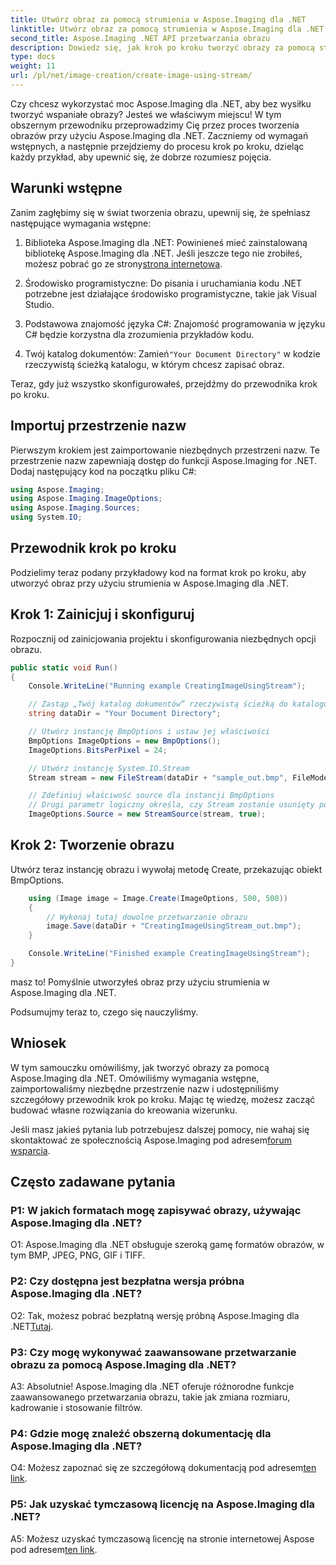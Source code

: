 ```yaml
---
title: Utwórz obraz za pomocą strumienia w Aspose.Imaging dla .NET
linktitle: Utwórz obraz za pomocą strumienia w Aspose.Imaging dla .NET
second_title: Aspose.Imaging .NET API przetwarzania obrazu
description: Dowiedz się, jak krok po kroku tworzyć obrazy za pomocą strumienia za pomocą Aspose.Imaging dla .NET. Zawiera kompleksowy przewodnik, wymagania wstępne i często zadawane pytania.
type: docs
weight: 11
url: /pl/net/image-creation/create-image-using-stream/
---
```

Czy chcesz wykorzystać moc Aspose.Imaging dla .NET, aby bez wysiłku tworzyć wspaniałe obrazy? Jesteś we właściwym miejscu! W tym obszernym przewodniku przeprowadzimy Cię przez proces tworzenia obrazów przy użyciu Aspose.Imaging dla .NET. Zaczniemy od wymagań wstępnych, a następnie przejdziemy do procesu krok po kroku, dzieląc każdy przykład, aby upewnić się, że dobrze rozumiesz pojęcia.

## Warunki wstępne

Zanim zagłębimy się w świat tworzenia obrazu, upewnij się, że spełniasz następujące wymagania wstępne:

1.  Biblioteka Aspose.Imaging dla .NET: Powinieneś mieć zainstalowaną bibliotekę Aspose.Imaging dla .NET. Jeśli jeszcze tego nie zrobiłeś, możesz pobrać go ze strony[strona internetowa](https://releases.aspose.com/imaging/net/).

2. Środowisko programistyczne: Do pisania i uruchamiania kodu .NET potrzebne jest działające środowisko programistyczne, takie jak Visual Studio.

3. Podstawowa znajomość języka C#: Znajomość programowania w języku C# będzie korzystna dla zrozumienia przykładów kodu.

4.  Twój katalog dokumentów: Zamień`"Your Document Directory"` w kodzie rzeczywistą ścieżką katalogu, w którym chcesz zapisać obraz.

Teraz, gdy już wszystko skonfigurowałeś, przejdźmy do przewodnika krok po kroku.

## Importuj przestrzenie nazw

Pierwszym krokiem jest zaimportowanie niezbędnych przestrzeni nazw. Te przestrzenie nazw zapewniają dostęp do funkcji Aspose.Imaging for .NET. Dodaj następujący kod na początku pliku C#:

```csharp
using Aspose.Imaging;
using Aspose.Imaging.ImageOptions;
using Aspose.Imaging.Sources;
using System.IO;
```

## Przewodnik krok po kroku

Podzielimy teraz podany przykładowy kod na format krok po kroku, aby utworzyć obraz przy użyciu strumienia w Aspose.Imaging dla .NET.

## Krok 1: Zainicjuj i skonfiguruj

Rozpocznij od zainicjowania projektu i skonfigurowania niezbędnych opcji obrazu.

```csharp
public static void Run()
{
    Console.WriteLine("Running example CreatingImageUsingStream");

    // Zastąp „Twój katalog dokumentów” rzeczywistą ścieżką do katalogu dokumentów.
    string dataDir = "Your Document Directory";

    // Utwórz instancję BmpOptions i ustaw jej właściwości
    BmpOptions ImageOptions = new BmpOptions();
    ImageOptions.BitsPerPixel = 24;

    // Utwórz instancję System.IO.Stream
    Stream stream = new FileStream(dataDir + "sample_out.bmp", FileMode.Create);

    // Zdefiniuj właściwość source dla instancji BmpOptions
    // Drugi parametr logiczny określa, czy Stream zostanie usunięty po wyjściu poza zakres
    ImageOptions.Source = new StreamSource(stream, true);
```

## Krok 2: Tworzenie obrazu

Utwórz teraz instancję obrazu i wywołaj metodę Create, przekazując obiekt BmpOptions.

```csharp
    using (Image image = Image.Create(ImageOptions, 500, 500))
    {
        // Wykonaj tutaj dowolne przetwarzanie obrazu
        image.Save(dataDir + "CreatingImageUsingStream_out.bmp");
    }

    Console.WriteLine("Finished example CreatingImageUsingStream");
}
```

masz to! Pomyślnie utworzyłeś obraz przy użyciu strumienia w Aspose.Imaging dla .NET.

Podsumujmy teraz to, czego się nauczyliśmy.

## Wniosek

W tym samouczku omówiliśmy, jak tworzyć obrazy za pomocą Aspose.Imaging dla .NET. Omówiliśmy wymagania wstępne, zaimportowaliśmy niezbędne przestrzenie nazw i udostępniliśmy szczegółowy przewodnik krok po kroku. Mając tę wiedzę, możesz zacząć budować własne rozwiązania do kreowania wizerunku.

 Jeśli masz jakieś pytania lub potrzebujesz dalszej pomocy, nie wahaj się skontaktować ze społecznością Aspose.Imaging pod adresem[forum wsparcia](https://forum.aspose.com/).

## Często zadawane pytania

### P1: W jakich formatach mogę zapisywać obrazy, używając Aspose.Imaging dla .NET?

O1: Aspose.Imaging dla .NET obsługuje szeroką gamę formatów obrazów, w tym BMP, JPEG, PNG, GIF i TIFF.

### P2: Czy dostępna jest bezpłatna wersja próbna Aspose.Imaging dla .NET?

 O2: Tak, możesz pobrać bezpłatną wersję próbną Aspose.Imaging dla .NET[Tutaj](https://releases.aspose.com/).

### P3: Czy mogę wykonywać zaawansowane przetwarzanie obrazu za pomocą Aspose.Imaging dla .NET?

A3: Absolutnie! Aspose.Imaging dla .NET oferuje różnorodne funkcje zaawansowanego przetwarzania obrazu, takie jak zmiana rozmiaru, kadrowanie i stosowanie filtrów.

### P4: Gdzie mogę znaleźć obszerną dokumentację dla Aspose.Imaging dla .NET?

 O4: Możesz zapoznać się ze szczegółową dokumentacją pod adresem[ten link](https://reference.aspose.com/imaging/net/).

### P5: Jak uzyskać tymczasową licencję na Aspose.Imaging dla .NET?

 A5: Możesz uzyskać tymczasową licencję na stronie internetowej Aspose pod adresem[ten link](https://purchase.aspose.com/temporary-license/).
